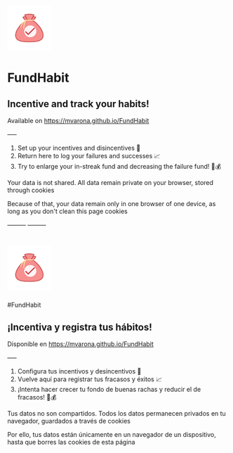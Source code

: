 # <img src="images/logo.png" alt="FundHabit logo" width="100"/>
# FundHabit
## Incentive and track your habits! 
Available on https://mvarona.github.io/FundHabit 

–––

1. Set up your incentives and disincentives 🎯 
2. Return here to log your failures and successes 📈
3. Try to enlarge your in-streak fund and decreasing the failure fund! 💪💰

Your data is not shared. All data remain private on your browser, stored through cookies

Because of that, your data remain only in one browser of one device, as long as you don't clean this page cookies

––––––
––––––

# <img src="images/logo.png" alt="FundHabit logo" width="100"/>
#FundHabit
## ¡Incentiva y registra tus hábitos!
Disponible en https://mvarona.github.io/FundHabit

–––

1. Configura tus incentivos y desincentivos 🎯 
2. Vuelve aquí para registrar tus fracasos y éxitos 📈
3.  ¡Intenta hacer crecer tu fondo de buenas rachas y reducir el de fracasos! 💪💰

Tus datos no son compartidos. Todos los datos permanecen privados en tu navegador, guardados a través de cookies

Por ello, tus datos están únicamente en un navegador de un dispositivo, hasta que borres las cookies de esta página
